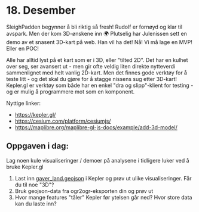 # 18. Desember
SleighPadden begynner å bli riktig så fresh! Rudolf er fornøyd og klar til avspark. Men der kom 3D-ønskene inn 🌍 Plutselig har Julenissen sett en demo av et snasent 3D-kart på web. Han vil ha det! Nå! Vi må lage en MVP! Eller en POC! 

Alle har alltid lyst på et kart som er i 3D, eller "tilted 2D". Det har en kulhet over seg, ser avansert ut - men gir ofte veldig liten direkte nytteverdi sammenlignet med helt vanlig 2D-kart. Men det finnes gode verktøy for å teste litt - og det skal du gjøre for å stagge nissens sug etter 3D-kart! Kepler.gl er verktøy som både har en enkel "dra og slipp"-klient for testing - og er mulig å programmere mot som en komponent. 

Nyttige linker:
* https://kepler.gl/
* https://cesium.com/platform/cesiumjs/
* https://maplibre.org/maplibre-gl-js-docs/example/add-3d-model/

Oppgaven i dag:
---------------
Lag noen kule visualiseringer / demoer på analysene i tidligere luker ved å bruke Kepler.gl
1. Last inn [gaver_land.geojson](../9/gaver_land.geojson) i Kepler og prøv ut ulike visualiseringer. Får du til noe "3D"?
1. Bruk geojson-data fra ogr2ogr-eksporten din og prøv ut
1. Hvor mange features "tåler" Kepler før ytelsen går ned? Hvor store data kan du laste inn?